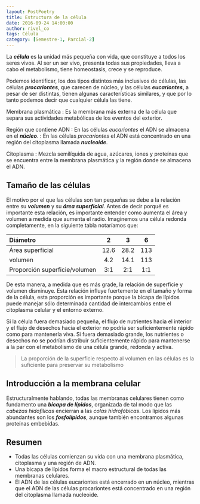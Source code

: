 ```yaml
---
layout: PostPoetry
title: Estructura de la célula
date: 2016-09-24 14:00:00
author: rivel_co
tags: Célula
category: [Semestre-1, Parcial-2]
---
```


La ***célula*** es la unidad más pequeña con vida, que constituye a todos los seres vivos. Al ser un ser vivo, presenta todas sus propiedades, lleva a cabo el metabolismo, tiene homeostasis, crece y se reproduce.

Podemos identificar, los dos tipos distintos más inclusivos de células, las células ***procariontes***, que carecen de núcleo, y las células ***eucariontes***, a pesar de ser distintas, tienen algunas características similares, y que por lo tanto podemos decir que cualquier célula las tiene.

Membrana plasmática
 : Es la membrana más externa de la célula que separa sus actividades metabólicas de los eventos del exterior.

Región que contiene ADN
 : En las células *eucariontes* el ADN se almacena en el ***núcleo***.
 : En las células *procariontes* el ADN está concentrado en una región del citoplasma llamada ***nucleoide***.

Citoplasma
 : Mezcla semilíquida de agua, azúcares, iones y proteínas que se encuentra entre la membrana plasmática y la región donde se almacena el ADN.

## Tamaño de las células

El motivo por el que las células son tan pequeñas se debe a la relación entre su ***volumen*** y su ***área superficial***. Antes de decir porqué es importante esta relación, es importante entender como aumenta el área y volumen a medida que aumenta el radio. Imaginemos una célula redonda completamente, en la siguiente tabla notaríamos que:

| Diámetro              |   2   |   3   |   6   |
|:----------------------|:-----:|:-----:|:-----:|
| Área superficial      | 12.6  | 28.2  | 113   |
| volumen               | 4.2   | 14.1  | 113   |
| Proporción superficie/volumen | 3:1 | 2:1 | 1:1 |

De esta manera, a medida que es más grade, la relación de superficie y volumen disminuye. Esta relación influye fuertemente en el tamaño y forma de la célula, esta proporción es importante porque la bicapa de lípidos puede manejar sólo determinada cantidad de intercambios entre el citoplasma celular y el entorno externo.

Si la célula fuera demasiado pequeña, el flujo de nutrientes hacia el interior y el flujo de desechos hacia el exterior no podría ser suficientemente rápido como para mantenerla viva. Si fuera demasiado grande, los nutrientes o desechos no se podrían distribuir suficientemente rápido para mantenerse a la par con el metabolismo de una célula grande, redonda y activa.

> La proporción de la superficie respecto al volumen en las células es la suficiente para preservar su metabolismo

## Introducción a la membrana celular

Estructuralmente hablando, todas las membranas celulares tienen como fundamento una ***bicapa de lípidos***, organizada de tal modo que las *cabezas hidofílicas* encierran a las *colas hidrofóbicas*. Los lípidos más abundantes son los ***fosfolípidos***, aunque también encontramos algunas proteínas embebidas.

## Resumen

- Todas las células comienzan su vida con una membrana plasmática, citoplasma y una región de ADN.
- Una bicapa de lípidos forma el macro estructural de todas las membranas celulares.
- El ADN de las células eucariontes está encerrado en un núcleo, mientras que el ADN de las células procariontes está concentrado en una región del citoplasma llamada nucleoide.